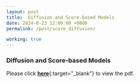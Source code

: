 ```yaml
---
layout: post
title:  Diffusion and Score-based Models
date: 2024-8-23 12:00:00 +0800
permalink: /post/score_diffusion/

working: true
---
```


### Diffusion and Score-based Models

Please click [**here**](\assets\pdf\diffusion.pdf){:target="_blank"} to view the pdf.


